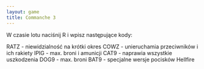 ```yaml
---
layout: game
title: Commanche 3
---
```


W czasie lotu naciśnij R i wpisz następujące kody:

RATZ 	- niewidzialność na krótki okres
COWZ	- unieruchamia przeciwników i ich rakiety
IPIG 	- max. broni i amunicji
CAT9 	- naprawia wszystkie uszkodzenia
DOG9 	- max. broni
BAT9 	- specjalne wersje pocisków Hellfire
